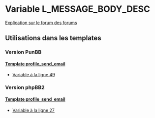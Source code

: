 # Variable L_MESSAGE_BODY_DESC
[Explication sur le forum des forums](http://forum.forumactif.com/t294113-listing-des-variables#L_MESSAGE_BODY_DESC)

## Utilisations dans les templates

### Version PunBB

#### [Template profile_send_email](punbb/profile_send_email.md)
* [Variable à la ligne 49](../punbb/profile_send_email.tpl#L49)

### Version phpBB2

#### [Template profile_send_email](subsilver/profile_send_email.md)
* [Variable à la ligne 27](../subsilver/profile_send_email.tpl#L27)